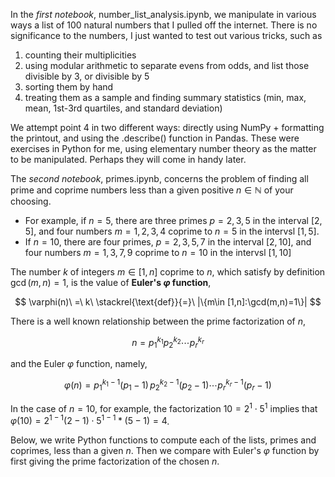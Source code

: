 In the *first notebook*, number_list_analysis.ipynb, we manipulate in various ways a list of 100 natural numbers that I pulled off the internet. There is no significance to the numbers, I just wanted to test out various tricks, such as 

1. counting their multiplicities 
2. using modular arithmetic to separate evens from odds, and list those divisible by 3, or divisible by 5
3. sorting them by hand
4. treating them as a sample and finding summary statistics (min, max, mean, 1st-3rd quartiles, and standard deviation)

We attempt point 4 in two different ways:  directly using NumPy + formatting the printout, and using the .describe() function in Pandas.  These were exercises in Python for me, using elementary number theory as the matter to be manipulated.  Perhaps they will come in handy later.

The *second notebook*, primes.ipynb, concerns the problem of finding all prime and coprime numbers less than a given positive $n\in\mathbb{N}$ of your choosing.  
* For example, if $n=5$, there are three primes $p = 2, 3, 5$ in the interval $[2,5]$, and four numbers $m = 1, 2, 3, 4$ coprime to $n=5$ in the intervsl $[1,5]$.
* If $n=10$, there are four primes, $p=2, 3, 5, 7$ in the interval $[2,10]$, and four numbers $m = 1, 3, 7, 9$ coprime to $n=10$ in the intervsl $[1,10]$ 

The number $k$ of integers $m\in [1,n]$ coprime to $n$, which satisfy by definition $\gcd(m,n)=1$, is the value of **Euler's $\varphi$ function**,

$$
\varphi(n)\ =\ k\ \stackrel{\text{def}}{=}\ |\{m\in [1,n]:\gcd(m,n)=1\}|
$$

There is a well known relationship between the prime factorization of $n$,

$$
n = p_1^{k_1}p_2^{k_2}\cdots p_r^{k_r}
$$

and the Euler $\varphi$ function, namely,

$$
\varphi (n)=p_{1}^{k_{1}-1}(p_{1}{-}1)\,p_{2}^{k_{2}-1}(p_{2}{-}1)\cdots p_{r}^{k_{r}-1}(p_{r}{-}1)
$$

In the case of $n=10$, for example, the factorization $10 = 2^1\cdot 5^1$ implies that $\varphi(10)=2^{1-1}(2-1)\cdot 5^{1-1}*(5-1)=4$.

Below, we write Python functions to compute each of the lists, primes and coprimes, less than a given $n$.  Then we compare with Euler's $\varphi$ function by first giving the prime factorization of the chosen $n$.